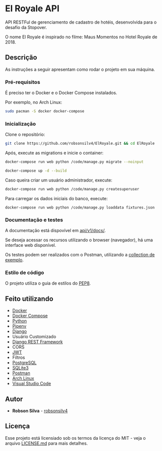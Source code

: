 # El Royale API

API RESTFul de gerenciamento de cadastro de hotéis, desenvolvida para o desafio da Stopover.

O nome El Royale é inspirado no filme: Maus Momentos no Hotel Royale de 2018.

## Descrição

As instruções a seguir apresentam como rodar o projeto em sua máquina.

### Pré-requisitos

É preciso ter o Docker e o Docker Compose instalados.

Por exemplo, no Arch Linux:

```sh
sudo pacman -S docker docker-compose
```

### Inicialização

Clone o repositório:

```sh
git clone https://github.com/robsonsilv4/ElRoyale.git && cd ElRoyale
```

Após, execute as migrations e inicie o container:

```sh
docker-compose run web python /code/manage.py migrate --noinput

docker-compose up -d --build
```

Caso queira criar um usuário administrador, execute:

```sh
docker-compose run web python /code/manage.py createsuperuser
```

Para carregar os dados iniciais do banco, execute:

```
docker-compose run web python /code/manage.py loaddata fixtures.json
```

### Documentação e testes

A documentação está dispovível em [api/v1/docs/](http://127.0.0.1:8000/api/v1/docs/).

Se deseja acessar os recursos utilizando o browser (navegador), há uma interface web disponível.

Os testes podem ser realizados com o Postman, utilizando a [collection de exemplo](collection).

### Estilo de código

O projeto utiliza o guia de estilos do [PEP8](https://www.python.org/dev/peps/pep-0008/).

## Feito utilizando

- [Docker](https://www.docker.com/)
- [Docker Compose](https://docs.docker.com/compose/)
- [Python](https://www.python.org/)
- [Pipenv](https://pipenv-fork.readthedocs.io/en/latest/)
- [Django](https://www.djangoproject.com/start/)
- Usuário Customizado
- [Django REST Framework](https://www.django-rest-framework.org/)
- CORS
- [JWT](https://jwt.io/)
- Filtros
- [PostgreSQL](https://www.postgresql.org/)
- [SQLite3](https://www.sqlite.org/index.html)
- [Postman](https://www.getpostman.com/)
- [Arch Linux](https://www.archlinux.org/)
- [Visual Studio Code](https://code.visualstudio.com/)

## Autor

- **Robson Silva** - [robsonsilv4](https://github.com/robsonsilv4)

## Licença

Esse projeto está licensiado sob os termos da licença do MIT - veja o arquivo [LICENSE.md](LICENSE.md) para mais detalhes.
